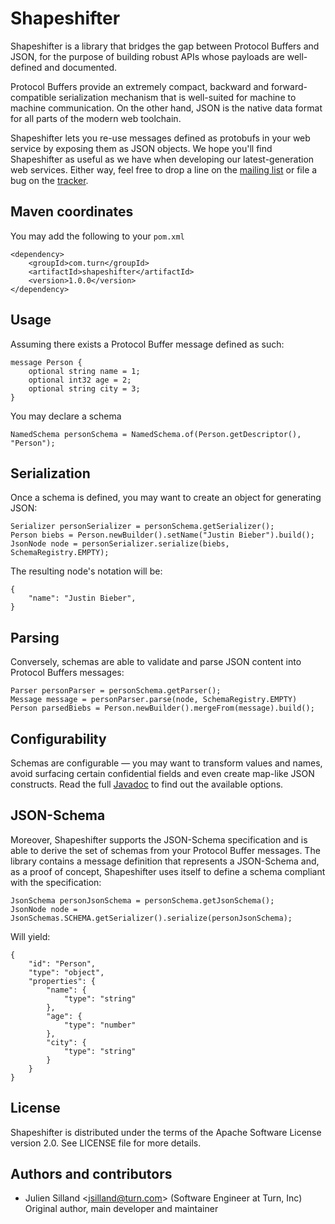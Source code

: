 Shapeshifter
============

Shapeshifter is a library that bridges the gap between Protocol Buffers and JSON, for the purpose of building robust APIs whose payloads are well-defined and documented.

Protocol Buffers provide an extremely compact, backward and forward-compatible serialization mechanism that is well-suited for machine to machine communication. On the other hand, JSON is the native data format for all parts of the modern web toolchain.

Shapeshifter lets you re-use messages defined as protobufs in your web service by exposing them as JSON objects. We hope you'll find Shapeshifter as useful as we have when developing our latest-generation web services. Either way, feel free to drop a line on the [mailing list](https://groups.google.com/forum/?fromgroups#!forum/shapeshifter-discuss) or file a bug on the [tracker](https://github.com/turn/shapeshifter/issues).

Maven coordinates
-----------------

You may add the following to your `pom.xml`

	<dependency>
		<groupId>com.turn</groupId>
		<artifactId>shapeshifter</artifactId>
		<version>1.0.0</version>
	</dependency>

Usage
-----

Assuming there exists a Protocol Buffer message defined as such:

	message Person {
		optional string name = 1;
		optional int32 age = 2;
		optional string city = 3;
	}

You may declare a schema 

	NamedSchema personSchema = NamedSchema.of(Person.getDescriptor(), "Person");

Serialization
-------------

Once a schema is defined, you may want to create an object for generating JSON:

	Serializer personSerializer = personSchema.getSerializer();
	Person biebs = Person.newBuilder().setName("Justin Bieber").build();
	JsonNode node = personSerializer.serialize(biebs, SchemaRegistry.EMPTY);

The resulting node's notation will be:

	{
		"name": "Justin Bieber",
	}

Parsing
-------

Conversely, schemas are able to validate and parse JSON content into Protocol Buffers messages:

	Parser personParser = personSchema.getParser();
	Message message = personParser.parse(node, SchemaRegistry.EMPTY)
	Person parsedBiebs = Person.newBuilder().mergeFrom(message).build();

Configurability
---------------

Schemas are configurable — you may want to transform values and names, avoid surfacing certain confidential fields and even create map-like JSON constructs. Read the full [Javadoc](http://turn.github.com/shapeshifter/apidocs/) to find out the available options.

JSON-Schema
-----------

Moreover, Shapeshifter supports the JSON-Schema specification and is able to derive the set of schemas from your Protocol Buffer messages. The library contains a message definition that represents a JSON-Schema and, as a proof of concept, Shapeshifter uses itself to define a schema compliant with the specification:

	JsonSchema personJsonSchema = personSchema.getJsonSchema();
	JsonNode node = JsonSchemas.SCHEMA.getSerializer().serialize(personJsonSchema);

Will yield:

	{
		"id": "Person",
		"type": "object",
		"properties": {
			"name": {
				"type": "string"
			},
			"age": {
				"type": "number"
			},
			"city": {
				"type": "string"
			}
		}
	}

License
-------

Shapeshifter is distributed under the terms of the Apache Software License version 2.0. See LICENSE file for more details.


Authors and contributors
------------------------

* Julien Silland <<jsilland@turn.com>> (Software Engineer at Turn, Inc)  
  Original author, main developer and maintainer
